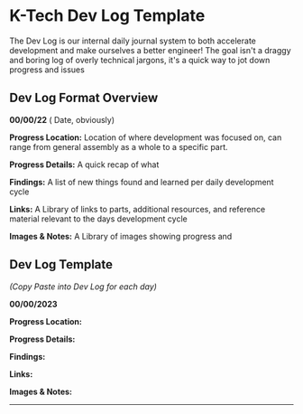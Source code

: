 # K-Tech Dev Log Template

The Dev Log is our internal daily journal system to both accelerate development and make ourselves a better engineer! The goal isn't a draggy and boring log of overly technical jargons, it's a quick way to jot down progress and issues

## Dev Log Format Overview

**00/00/22** ( Date, obviously)

**Progress Location:** Location of where development was focused on, can range from general assembly as a whole to a specific part.

**Progress Details:** A quick recap of what

**Findings:** A list of new things found and learned per daily development cycle

**Links:** A Library of links to parts, additional resources, and reference material relevant to the days development cycle

**Images & Notes:** A Library of images showing progress and



## Dev Log Template

_(Copy Paste into Dev Log for each day)_

**00/00/2023**

**Progress Location:**

**Progress Details:**

**Findings:**

**Links:**

**Images & Notes:**

****
